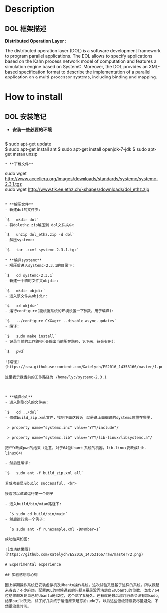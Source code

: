 # Description

## DOL 框架描述

**Distributed Operation Layer :**

The distributed operation layer (DOL) is a software development framework to program parallel applications. The DOL allows to specify applications based on the Kahn process network model of computation and features a simulation engine based on SystemC. Moreover, the DOL provides an XML-based specification format to describe the implementation of a parallel application on a multi-processor systems, including binding and mapping.



# How to install

## DOL 安装笔记

* **安装一些必要的环境**
 
  ```  
$	sudo apt-get update  
$	sudo apt-get install ant 
$	sudo apt-get install openjdk-7-jdk
$	sudo apt-get install unzip
   ```
* **下载文件**

   ```
sudo wget http://www.accellera.org/images/downloads/standards/systemc/systemc-2.3.1.tgz   
sudo wget http://www.tik.ee.ethz.ch/~shapes/downloads/dol_ethz.zip 
   ```

* **解压文件**
 - 新建dol的文件夹:
 
   `$	mkdir dol`
 - 将dolethz.zip解压到 dol文件夹中:
 
   `$	unzip dol_ethz.zip -d dol`
 - 解压systemc:

   `$	tar -zxvf systemc-2.3.1.tgz`

* **编译systemc**
 - 解压后进入systemc-2.3.1的目录下:

   `$	cd systemc-2.3.1`
 - 新建一个临时文件夹objdir:

   `$	mkdir objdir`
 - 进入该文件夹objdir:

   `$	cd objdir`
 - 运行configure(能根据系统的环境设置一下参数，用于编译):

   `$	../configure CXX=g++ --disable-async-updates`
 - 编译:

   `$	sudo make install`
 - 记录当前的工作路径(会输出当前所在路径，记下来，待会有用):

   `$	pwd`

   ![路径](https://raw.githubusercontent.com/Katelych/ES2016_14353166/master/1.png)

   这里表示我当前的工作路径为 /home/lyc/systemc-2.3.1



* **编译dol**
 - 进入刚刚dol的文件夹:

   `$	cd ../dol`
 - 修改build_zip.xml文件，找到下面这段话，就是说上面编译的systemc位置在哪里，

    > property name="systemc.inc" value="YYY/include"/
    
    > property name="systemc.lib" value="YYY/lib-linux/libsystemc.a"/

   把YYY改成pwd的结果（注意，对于64位Ubantu系统的机器，lib-linux要改成lib-linux64）

 - 然后是编译:

   `$	sudo ant -f build_zip.xml all`

   若成功会显示build successful. <br>

   接着可以试试运行第一个例子

   - 进入build/bin/mian路径下:

     `$	sudo cd build/bin/main`
   - 然后运行第一个例子:

     `$	sudo ant -f runexample.xml -Dnumber=1`

   成功结果如图:

   ![成功结果图](https://github.com/Katelych/ES2016_14353166/raw/master/2.png)

# Experimental experience

## 实验感想与心得

因上学期操作系统已安装虚拟机及Ubantu操作系统，这次试验又是基于这样的系统，所以做起来省去了不少麻烦。配置DOL的时候遇到的问题主要是没弄清楚自己Ubantu的位数，改成了64位结果却发现自己的Ubantu是32位，这个坑了我挺久。还有就是最后那几行命令没有加sudo,结果build失败，试了好几次终于醒悟原来是忘加sudo了。以后这些低级错误要尽量避免，不然很浪费时间。


